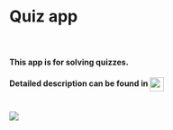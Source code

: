 # Quiz app
<br>
<h4> This app is for solving quizzes. </h4>
<h4> Detailed description can be found in  <a href="https://ordem.notion.site/Quiz-App-76f5d07af8614cc38f9a5fcc58fc9ffd"> <img height="25" align=absmiddle src="https://img.shields.io/badge/Notion-%23000000.svg?style=for-the-badge&logo=notion&logoColor=white" alt="ordem-yoo" /></a>
</h4>
<br>

<img src="https://im3.ezgif.com/tmp/ezgif-3-48915ab008.gif" />
